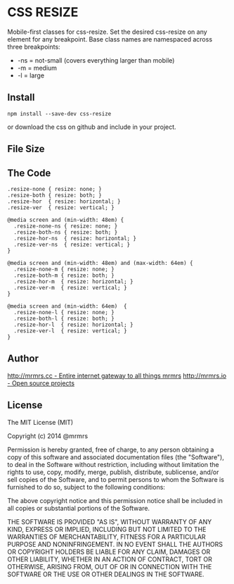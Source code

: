 # CSS RESIZE

  Mobile-first classes for css-resize.
  Set the desired css-resize on any element for any breakpoint.
  Base class names are namespaced across three breakpoints:

*  -ns = not-small (covers everything larger than mobile)
*  -m  = medium
*  -l  = large

## Install
```
npm install --save-dev css-resize
```
or download the css on github and include in your project.

## File Size


## The Code
```
.resize-none { resize: none; }
.resize-both { resize: both; }
.resize-hor  { resize: horizontal; }
.resize-ver  { resize: vertical; }

@media screen and (min-width: 48em) {
  .resize-none-ns { resize: none; }
  .resize-both-ns { resize: both; }
  .resize-hor-ns  { resize: horizontal; }
  .resize-ver-ns  { resize: vertical; }
}

@media screen and (min-width: 48em) and (max-width: 64em) {
  .resize-none-m { resize: none; }
  .resize-both-m { resize: both; }
  .resize-hor-m  { resize: horizontal; }
  .resize-ver-m  { resize: vertical; }
}

@media screen and (min-width: 64em)  {
  .resize-none-l { resize: none; }
  .resize-both-l { resize: both; }
  .resize-hor-l  { resize: horizontal; }
  .resize-ver-l  { resize: vertical; }
}

```

## Author

[http://mrmrs.cc - Entire internet gateway to all things mrmrs](http://mrmrs.cc)
[http://mrmrs.io - Open source projects](http://mrmrs.io)

## License

The MIT License (MIT)

Copyright (c) 2014 @mrmrs

Permission is hereby granted, free of charge, to any person obtaining a copy
of this software and associated documentation files (the "Software"), to deal
in the Software without restriction, including without limitation the rights
to use, copy, modify, merge, publish, distribute, sublicense, and/or sell
copies of the Software, and to permit persons to whom the Software is
furnished to do so, subject to the following conditions:

The above copyright notice and this permission notice shall be included in
all copies or substantial portions of the Software.

THE SOFTWARE IS PROVIDED "AS IS", WITHOUT WARRANTY OF ANY KIND, EXPRESS OR
IMPLIED, INCLUDING BUT NOT LIMITED TO THE WARRANTIES OF MERCHANTABILITY,
FITNESS FOR A PARTICULAR PURPOSE AND NONINFRINGEMENT. IN NO EVENT SHALL THE
AUTHORS OR COPYRIGHT HOLDERS BE LIABLE FOR ANY CLAIM, DAMAGES OR OTHER
LIABILITY, WHETHER IN AN ACTION OF CONTRACT, TORT OR OTHERWISE, ARISING FROM,
OUT OF OR IN CONNECTION WITH THE SOFTWARE OR THE USE OR OTHER DEALINGS IN
THE SOFTWARE.

